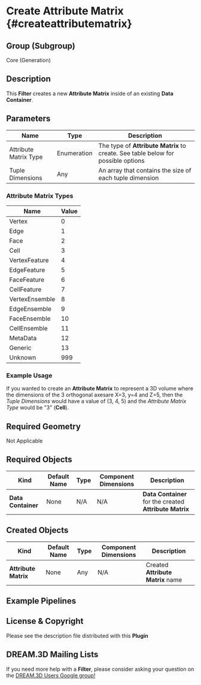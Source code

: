Create Attribute Matrix {#createattributematrix}
=============

## Group (Subgroup) ##

Core (Generation)


## Description ##

This **Filter** creates a new **Attribute Matrix** inside of an existing **Data Container**.

## Parameters ##

| Name | Type | Description |
|------|------|-------------|
| Attribute Matrix Type | Enumeration | The type of **Attribute Matrix** to create. See table below for possible options |
| Tuple Dimensions | Any | An array that contains the size of each tuple dimension |

### Attribute Matrix Types ###

| Name | Value |
|------|-------|
| Vertex | 0 |
| Edge | 1 |
| Face | 2 |
| Cell | 3 |
| VertexFeature | 4 |
| EdgeFeature | 5 |
| FaceFeature | 6 |
| CellFeature | 7 |
| VertexEnsemble | 8 |
| EdgeEnsemble | 9 |
| FaceEnsemble | 10 |
| CellEnsemble | 11 |
| MetaData | 12 |
| Generic | 13 |
| Unknown | 999 |


### Example Usage ###

If you wanted to create an **Attribute Matrix** to represent a 3D volume where the dimensions of the 3 orthogonal axesare X=3, y=4 and Z=5, then the _Tuple Dimensions_ would have a value of (3, 4, 5) and the _Attribute Matrix Type_ would be "3" (**Cell**).


## Required Geometry ##

Not Applicable

## Required Objects ##

| Kind | Default Name | Type | Component Dimensions | Description |
|------|--------------|------|----------------------|-------------|
| **Data Container**  | None | N/A | N/A | **Data Container** for the created **Attribute Matrix**  |

## Created Objects ##

| Kind | Default Name | Type | Component Dimensions | Description |
|------|--------------|------|----------------------|-------------|
| **Attribute Matrix**  | None | Any | N/A | Created **Attribute Matrix** name  |

## Example Pipelines ##



## License & Copyright ##

Please see the description file distributed with this **Plugin**

## DREAM.3D Mailing Lists ##

If you need more help with a **Filter**, please consider asking your question on the [DREAM.3D Users Google group!](https://groups.google.com/forum/?hl=en#!forum/dream3d-users)
